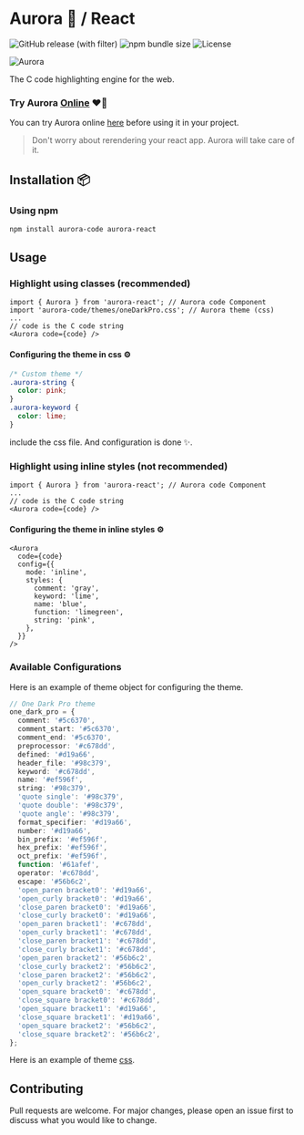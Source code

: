 # Aurora 🎨 / React

![GitHub release (with filter)](https://img.shields.io/github/v/release/codeAbinash/aurora-react?color=limegrrren)
![npm bundle size](https://img.shields.io/bundlephobia/minzip/aurora-react?color=aa3aec)
![License](https://img.shields.io/github/license/codeAbinash/aurora-react?color=orangered)

![Aurora](https://try-aurora.vercel.app/aurora.png)

The C code highlighting engine for the web.

### Try Aurora [Online](https://try-aurora.vercel.app/) ❤️‍🔥

You can try Aurora online [here](https://try-aurora.vercel.app/) before using it in your project.

<!-- ![Aurora](https://codeAbinash.github.io/aurora/images/banner.jpg) -->

> Don't worry about rerendering your react app. Aurora will take care of it.

## Installation 📦

### Using npm

```bash
npm install aurora-code aurora-react
```

## Usage

### Highlight using classes (recommended)

```tsx
import { Aurora } from 'aurora-react'; // Aurora code Component
import 'aurora-code/themes/oneDarkPro.css'; // Aurora theme (css)
...
// code is the C code string
<Aurora code={code} />
```

#### Configuring the theme in css ⚙️

```css
/* Custom theme */
.aurora-string {
  color: pink;
}
.aurora-keyword {
  color: lime;
}
```

include the css file. And configuration is done ✨.

### Highlight using inline styles (not recommended)

```tsx
import { Aurora } from 'aurora-react'; // Aurora code Component
...
// code is the C code string
<Aurora code={code} />
```

#### Configuring the theme in inline styles ⚙️

```tsx
<Aurora
  code={code}
  config={{
    mode: 'inline',
    styles: {
      comment: 'gray',
      keyword: 'lime',
      name: 'blue',
      function: 'limegreen',
      string: 'pink',
    },
  }}
/>
```

### Available Configurations

Here is an example of theme object for configuring the theme.

```ts
// One Dark Pro theme
one_dark_pro = {
  comment: '#5c6370',
  comment_start: '#5c6370',
  comment_end: '#5c6370',
  preprocessor: '#c678dd',
  defined: '#d19a66',
  header_file: '#98c379',
  keyword: '#c678dd',
  name: '#ef596f',
  string: '#98c379',
  'quote single': '#98c379',
  'quote double': '#98c379',
  'quote angle': '#98c379',
  format_specifier: '#d19a66',
  number: '#d19a66',
  bin_prefix: '#ef596f',
  hex_prefix: '#ef596f',
  oct_prefix: '#ef596f',
  function: '#61afef',
  operator: '#c678dd',
  escape: '#56b6c2',
  'open_paren bracket0': '#d19a66',
  'open_curly bracket0': '#d19a66',
  'close_paren bracket0': '#d19a66',
  'close_curly bracket0': '#d19a66',
  'open_paren bracket1': '#c678dd',
  'open_curly bracket1': '#c678dd',
  'close_paren bracket1': '#c678dd',
  'close_curly bracket1': '#c678dd',
  'open_paren bracket2': '#56b6c2',
  'close_curly bracket2': '#56b6c2',
  'close_paren bracket2': '#56b6c2',
  'open_curly bracket2': '#56b6c2',
  'open_square bracket0': '#c678dd',
  'close_square bracket0': '#c678dd',
  'open_square bracket1': '#d19a66',
  'close_square bracket1': '#d19a66',
  'open_square bracket2': '#56b6c2',
  'close_square bracket2': '#56b6c2',
};
```

Here is an example of theme [css](https://github.com/codeAbinash/aurora/blob/main/public/themes/oneDarkPro.css).


## Contributing

Pull requests are welcome. For major changes, please open an issue first to discuss what you would like to change.
